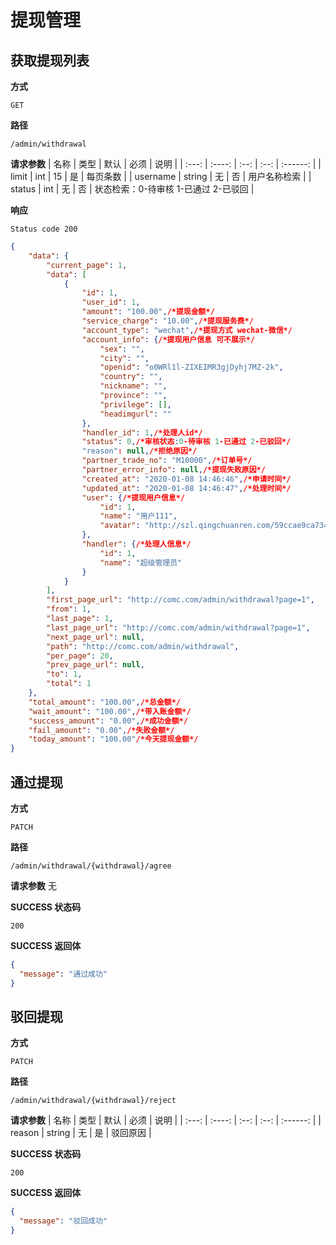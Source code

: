 # 提现管理

## 获取提现列表

**方式**

`GET`

**路径**

`/admin/withdrawal`

**请求参数**
| 名称  |  类型  | 默认 | 必须 |   说明   |
| :---: | :----: | :--: | :--: | :------: |
| limit |  int   |  15  |  是  | 每页条数 |
| username |  string   |  无  |  否  | 用户名称检索 |
| status |  int   |  无  |  否  | 状态检索：0-待审核 1-已通过 2-已驳回 |


**响应**

`Status code 200`

```json
{
    "data": {
        "current_page": 1,
        "data": [
            {
                "id": 1,
                "user_id": 1,
                "amount": "100.00",/*提现金额*/
                "service_charge": "10.00",/*提现服务费*/
                "account_type": "wechat",/*提现方式 wechat-微信*/
                "account_info": {/*提现用户信息 可不展示*/
                    "sex": "",
                    "city": "",
                    "openid": "o0WRl1l-ZIXEIMR3gjDyhj7MZ-2k",
                    "country": "",
                    "nickname": "",
                    "province": "",
                    "privilege": [],
                    "headimgurl": ""
                },
                "handler_id": 1,/*处理人id*/
                "status": 0,/*审核状态:0-待审核 1-已通过 2-已驳回*/
                "reason": null,/*拒绝原因*/
                "partner_trade_no": "M10000",/*订单号*/
                "partner_error_info": null,/*提现失败原因*/
                "created_at": "2020-01-08 14:46:46",/*申请时间*/
                "updated_at": "2020-01-08 14:46:47",/*处理时间*/
                "user": {/*提现用户信息*/
                    "id": 1,
                    "name": "用户111",
                    "avatar": "http://szl.qingchuanren.com/59ccae9ca7343be98d392d85114692c8.png"
                },
                "handler": {/*处理人信息*/
                    "id": 1,
                    "name": "超级管理员"
                }
            }
        ],
        "first_page_url": "http://comc.com/admin/withdrawal?page=1",
        "from": 1,
        "last_page": 1,
        "last_page_url": "http://comc.com/admin/withdrawal?page=1",
        "next_page_url": null,
        "path": "http://comc.com/admin/withdrawal",
        "per_page": 20,
        "prev_page_url": null,
        "to": 1,
        "total": 1
    },
    "total_amount": "100.00",/*总金额*/
    "wait_amount": "100.00",/*带入账金额*/
    "success_amount": "0.00",/*成功金额*/
    "fail_amount": "0.00",/*失败金额*/
    "today_amount": "100.00"/*今天提现金额*/
}
```

## 通过提现

**方式**

`PATCH`

**路径**

`/admin/withdrawal/{withdrawal}/agree`

**请求参数**
无

**SUCCESS 状态码**

`200`

**SUCCESS 返回体**

```json
{
  "message": "通过成功"
}
```

## 驳回提现

**方式**

`PATCH`

**路径**

`/admin/withdrawal/{withdrawal}/reject`

**请求参数**
| 名称  |  类型  | 默认 | 必须 |   说明   |
| :---: | :----: | :--: | :--: | :------: |
| reason |  string   |  无  |  是  | 驳回原因 |

**SUCCESS 状态码**

`200`

**SUCCESS 返回体**

```json
{
  "message": "驳回成功"
}
```


